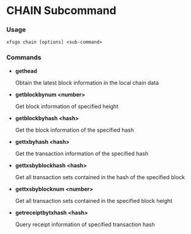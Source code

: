 # CHAIN Subcommand

### Usage <a href="yong-fa" id="yong-fa"></a>

```
xfsgo chain [options] <sub-command>
```

### Commands <a href="zi-ming-ling-lie-biao" id="zi-ming-ling-lie-biao"></a>

*   **gethead**

    Obtain the latest block information in the local chain data
*   **getblockbynum \<number>**

    Get block information of specified height
*   **getblockbyhash \<hash>**

    Get the block information of the specified hash
*   **gettxbyhash \<hash>**

    Get the transaction information of the specified hash
*   **gettxsbyblockhash \<hash>**

    Get all transaction sets contained in the hash of the specified block
*   **gettxsbyblocknum \<number>**

    Get all transaction sets contained in the specified block height
*   **getreceiptbytxhash \<hash>**

    Query receipt information of specified transaction hash
